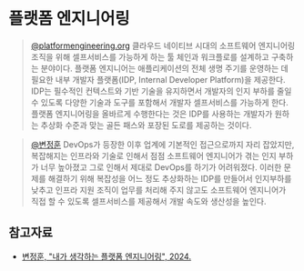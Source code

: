 # 플랫폼 엔지니어링

> [@platformengineering.org](https://platformengineering.org/blog/what-is-platform-engineering) 클라우드 네이티브 시대의 소프트웨어 엔지니어링 조직을 위해 셀프서비스를 가능하게 하는 툴 체인과 워크플로를 설계하고 구축하는 분야이다. 플랫폼 엔지니어는 애플리케이션의 전체 생명 주기를 운영하는 데 필요한 내부 개발자 플랫폼(IDP, Internal Developer Platform)을 제공한다. IDP는 필수적인 컨텍스트와 기반 기술을 유지하면서 개발자의 인지 부하를 줄일 수 있도록 다양한 기술과 도구를 포함해서 개발자 셀프서비스를 가능하게 한다. 플랫폼 엔지니어링을 올바르게 수행한다는 것은 IDP를 사용하는 개발자가 원하는 추상화 수준과 맞는 골든 패스와 포장된 도로를 제공하는 것이다.

> [@변정훈](https://blog.outsider.ne.kr/1736) DevOps가 등장한 이후 업계에 기본적인 접근으로까지 자리 잡았지만, 복잡해지는 인프라와 기술로 인해서 점점 소프트웨어 엔지니어가 겪는 인지 부하가 너무 높아졌고 그로 인해서 제대로 DevOps를 하기가 어려워졌다. 이러한 문제를 해결하기 위해 복잡성을 어느 정도 추상화하는 IDP를 만들어서 인지부하를 낮추고 인프라 지원 조직이 업무를 처리해 주지 않고도 소프트웨어 엔지니어가 직접 할 수 있도록 셀프서비스를 제공해서 개발 속도와 생산성을 높인다.

## 참고자료

- [변정훈, "내가 생각하는 플랫폼 엔지니어링", 2024.](https://blog.outsider.ne.kr/1736)
